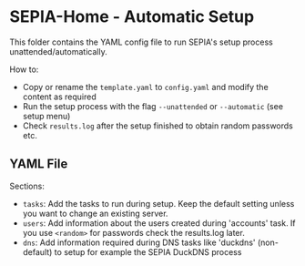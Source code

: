 # SEPIA-Home - Automatic Setup

This folder contains the YAML config file to run SEPIA's setup process unattended/automatically.  
  
How to:
- Copy or rename the `template.yaml` to `config.yaml` and modify the content as required
- Run the setup process with the flag `--unattended` or `--automatic` (see setup menu)
- Check `results.log` after the setup finished to obtain random passwords etc.

## YAML File

Sections:
- `tasks`: Add the tasks to run during setup. Keep the default setting unless you want to change an existing server.
- `users`: Add information about the users created during 'accounts' task. If you use `<random>` for passwords check the results.log later.
- `dns`: Add information required during DNS tasks like 'duckdns' (non-default) to setup for example the SEPIA DuckDNS process
